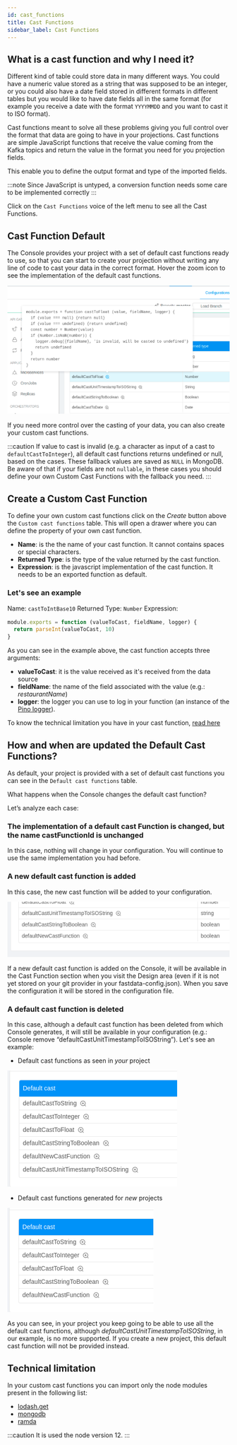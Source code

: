 ```yaml
---
id: cast_functions
title: Cast Functions
sidebar_label: Cast Functions
---
```


## What is a cast function and why I need it?

Different kind of table could store data in many different ways.
You could have a numeric value stored as a string that was supposed to be an integer, or you could also have a date field stored in different formats in different tables but you would like to have date fields all in the same format (for example you receive a date with the format `YYYYMMDD` and you want to cast it to ISO format).

Cast functions meant to solve all these problems giving you full control over the format that data are going to have in your projections.
Cast functions are simple JavaScript functions that receive the value coming from the Kafka topics and return the value in the format you need for you projection fields.

This enable you to define the output format and type of the imported fields.

:::note
Since JavaScript is untyped, a conversion function needs some care to be implemented correctly
:::

Click on the `Cast Functions` voice of the left menu to see all the Cast Functions.

## Cast Function Default

The Console provides your project with a set of default cast functions ready to use, so that you can start to create your projection without writing any line of code to cast your data in the correct format. Hover the zoom icon to see the implementation of the default cast functions.

![Default cast functions implementation](img/fastdata-default-castfunction-zoom.png)

If you need more control over the casting of your data, you can also create your custom cast functions.

:::caution
If value to cast is invalid (e.g. a character as input of a cast to `defaultCastToInteger`), all default cast functions returns undefined or null, based on the cases. These fallback values are saved as `NULL` in MongoDB.  
Be aware of that if your fields are not `nullable`, in these cases you should define your own Custom Cast Functions with the fallback you need.
:::

## Create a Custom Cast Function

To define your own custom cast functions click on the *Create* button above the `Custom cast functions` table. This will open a drawer where you can define the property of your own cast function.

- **Name**: is the the name of your cast function. It cannot contains spaces or special characters.
- **Returned Type**: is the type of the value returned by the cast function.
- **Expression**: is the javascript implementation of the cast function. It needs to be an exported function as default.

### Let's see an example

Name: `castToIntBase10`
Returned Type: `Number`
Expression:

```javascript
module.exports = function (valueToCast, fieldName, logger) {
  return parseInt(valueToCast, 10)
}
```

As you can see in the example above, the cast function accepts three arguments:

- **valueToCast**: it is the value received as it's received from the data source
- **fieldName**: the name of the field associated with the value (e.g.: *restaurantName*)
- **logger**: the logger you can use to log in your function (an instance of the [Pino logger](https://github.com/pinojs/pino)).

To know the technical limitation you have in your cast function, [read here](./cast_functions#technical-limitation)

## How and when are updated the Default Cast Functions?

As default, your project is provided with a set of default cast functions you can see in the `Default cast functions` table.

What happens when the Console changes the default cast function?

Let’s analyze each case:

### The implementation of a default cast Function is changed, but the name castFunctionId is unchanged

In this case, nothing will change in your configuration. You will continue to use the same implementation you had before.

### A new default cast function is added

In this case, the new cast function will be added to your configuration.

![Fast Data new default castFunction](img/fastdata-new-default-castfunction.png)

If a new default cast function is added on the Console, it will be available in the Cast Function section when you visit the Design area (even if it is not yet stored on your git provider in your fastdata-config.json). When you save the configuration it will be stored in the configuration file.

### A default cast function is deleted

In this case, although a default cast function has been deleted from which Console generates, it will still be available in your configuration (e.g.:  Console remove “defaultCastUnitTimestampToISOString”).
Let's see an example:

- Default cast functions as seen in *your* project

![Fast Data with deleted default cast function](img/fastdata-delete-castfunction-all.png)

- Default cast functions generated for *new* projects

![Fast Data without deleted default castFunction](img/fastdata-delete-castfunction-without-deleted.png)

As you can see, in your project you keep going to be able to use all the default cast functions, although *defaultCastUnitTimestampToISOString*, in our example, is no more supported.
If you create a new project, this default cast function will not be provided instead.

## Technical limitation

In your custom cast functions you can import only the node modules present in the following list:

* [lodash.get](https://github.com/lodash/lodash/tree/4.4.2-npm-packages/lodash.get)
* [mongodb](https://github.com/mongodb/mongo/tree/r3.6.0)
* [ramda](https://github.com/ramda/ramda/tree/v0.27.1)

:::caution
It is used the node version 12.
:::
